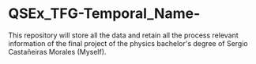 # QSEx_TFG-Temporal_Name-
This repository will store all the data and retain all the process relevant information of the final project of the physics bachelor's degree of Sergio Castañeiras Morales (Myself).
